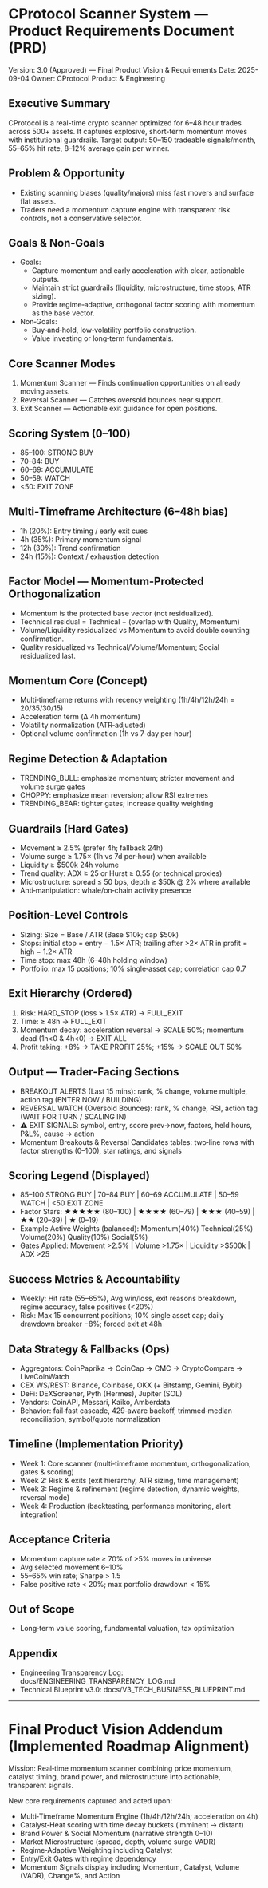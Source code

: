 # CProtocol Scanner System — Product Requirements Document (PRD)

Version: 3.0 (Approved) — Final Product Vision & Requirements
Date: 2025-09-04
Owner: CProtocol Product & Engineering

## Executive Summary
CProtocol is a real-time crypto scanner optimized for 6–48 hour trades across 500+ assets. It captures explosive, short-term momentum moves with institutional guardrails. Target output: 50–150 tradeable signals/month, 55–65% hit rate, 8–12% average gain per winner.

## Problem & Opportunity
- Existing scanning biases (quality/majors) miss fast movers and surface flat assets.
- Traders need a momentum capture engine with transparent risk controls, not a conservative selector.

## Goals & Non‑Goals
- Goals:
  - Capture momentum and early acceleration with clear, actionable outputs.
  - Maintain strict guardrails (liquidity, microstructure, time stops, ATR sizing).
  - Provide regime‑adaptive, orthogonal factor scoring with momentum as the base vector.
- Non‑Goals:
  - Buy‑and‑hold, low‑volatility portfolio construction.
  - Value investing or long‑term fundamentals.

## Core Scanner Modes
1) Momentum Scanner — Finds continuation opportunities on already moving assets.
2) Reversal Scanner — Catches oversold bounces near support.
3) Exit Scanner — Actionable exit guidance for open positions.

## Scoring System (0–100)
- 85–100: STRONG BUY
- 70–84: BUY
- 60–69: ACCUMULATE
- 50–59: WATCH
- <50: EXIT ZONE

## Multi‑Timeframe Architecture (6–48h bias)
- 1h (20%): Entry timing / early exit cues
- 4h (35%): Primary momentum signal
- 12h (30%): Trend confirmation
- 24h (15%): Context / exhaustion detection

## Factor Model — Momentum‑Protected Orthogonalization
- Momentum is the protected base vector (not residualized).
- Technical residual = Technical − (overlap with Quality, Momentum)
- Volume/Liquidity residualized vs Momentum to avoid double counting confirmation.
- Quality residualized vs Technical/Volume/Momentum; Social residualized last.

## Momentum Core (Concept)
- Multi‑timeframe returns with recency weighting (1h/4h/12h/24h = 20/35/30/15)
- Acceleration term (Δ 4h momentum)
- Volatility normalization (ATR‑adjusted)
- Optional volume confirmation (1h vs 7‑day per‑hour)

## Regime Detection & Adaptation
- TRENDING_BULL: emphasize momentum; stricter movement and volume surge gates
- CHOPPY: emphasize mean reversion; allow RSI extremes
- TRENDING_BEAR: tighter gates; increase quality weighting

## Guardrails (Hard Gates)
- Movement ≥ 2.5% (prefer 4h; fallback 24h)
- Volume surge ≥ 1.75× (1h vs 7d per‑hour) when available
- Liquidity ≥ $500k 24h volume
- Trend quality: ADX ≥ 25 or Hurst ≥ 0.55 (or technical proxies)
- Microstructure: spread ≤ 50 bps, depth ≥ $50k @ 2% where available
- Anti‑manipulation: whale/on‑chain activity presence

## Position‑Level Controls
- Sizing: Size = Base / ATR (Base $10k; cap $50k)
- Stops: initial stop = entry − 1.5× ATR; trailing after >2× ATR in profit = high − 1.2× ATR
- Time stop: max 48h (6–48h holding window)
- Portfolio: max 15 positions; 10% single‑asset cap; correlation cap 0.7

## Exit Hierarchy (Ordered)
1) Risk: HARD_STOP (loss > 1.5× ATR) → FULL_EXIT
2) Time: ≥ 48h → FULL_EXIT
3) Momentum decay: acceleration reversal → SCALE 50%; momentum dead (1h<0 & 4h<0) → EXIT ALL
4) Profit taking: +8% → TAKE PROFIT 25%; +15% → SCALE OUT 50%

## Output — Trader‑Facing Sections
- BREAKOUT ALERTS (Last 15 mins): rank, % change, volume multiple, action tag (ENTER NOW / BUILDING)
- REVERSAL WATCH (Oversold Bounces): rank, % change, RSI, action tag (WAIT FOR TURN / SCALING IN)
- ⚠️ EXIT SIGNALS: symbol, entry, score prev→now, factors, held hours, P&L%, cause → action
- Momentum Breakouts & Reversal Candidates tables: two‑line rows with factor strengths (0–100), star ratings, and signals

## Scoring Legend (Displayed)
- 85–100 STRONG BUY | 70–84 BUY | 60–69 ACCUMULATE | 50–59 WATCH | <50 EXIT ZONE
- Factor Stars: ★★★★★ (80–100) | ★★★★ (60–79) | ★★★ (40–59) | ★★ (20–39) | ★ (0–19)
- Example Active Weights (balanced): Momentum(40%) Technical(25%) Volume(20%) Quality(10%) Social(5%)
- Gates Applied: Movement >2.5% | Volume >1.75× | Liquidity >$500k | ADX >25

## Success Metrics & Accountability
- Weekly: Hit rate (55–65%), Avg win/loss, exit reasons breakdown, regime accuracy, false positives (<20%)
- Risk: Max 15 concurrent positions; 10% single asset cap; daily drawdown breaker −8%; forced exit at 48h

## Data Strategy & Fallbacks (Ops)
- Aggregators: CoinPaprika → CoinCap → CMC → CryptoCompare → LiveCoinWatch
- CEX WS/REST: Binance, Coinbase, OKX (+ Bitstamp, Gemini, Bybit)
- DeFi: DEXScreener, Pyth (Hermes), Jupiter (SOL)
- Vendors: CoinAPI, Messari, Kaiko, Amberdata
- Behavior: fail‑fast cascade, 429‑aware backoff, trimmed‑median reconciliation, symbol/quote normalization

## Timeline (Implementation Priority)
- Week 1: Core scanner (multi‑timeframe momentum, orthogonalization, gates & scoring)
- Week 2: Risk & exits (exit hierarchy, ATR sizing, time management)
- Week 3: Regime & refinement (regime detection, dynamic weights, reversal mode)
- Week 4: Production (backtesting, performance monitoring, alert integration)

## Acceptance Criteria
- Momentum capture rate ≥ 70% of >5% moves in universe
- Avg selected movement 6–10%
- 55–65% win rate; Sharpe > 1.5
- False positive rate < 20%; max portfolio drawdown < 15%

## Out of Scope
- Long‑term value scoring, fundamental valuation, tax optimization

## Appendix
- Engineering Transparency Log: docs/ENGINEERING_TRANSPARENCY_LOG.md
- Technical Blueprint v3.0: docs/V3_TECH_BUSINESS_BLUEPRINT.md

---

# Final Product Vision Addendum (Implemented Roadmap Alignment)

Mission: Real‑time momentum scanner combining price momentum, catalyst timing, brand power, and microstructure into actionable, transparent signals.

New core requirements captured and acted upon:
- Multi‑Timeframe Momentum Engine (1h/4h/12h/24h; acceleration on 4h)
- Catalyst‑Heat scoring with time decay buckets (imminent → distant)
- Brand Power & Social Momentum (narrative strength 0–10)
- Market Microstructure (spread, depth, volume surge VADR)
- Regime‑Adaptive Weighting including Catalyst
- Entry/Exit Gates with regime dependency
- Momentum Signals display including Momentum, Catalyst, Volume (VADR), Change%, and Action
